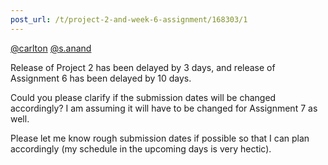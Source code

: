 ```yaml
---
post_url: /t/project-2-and-week-6-assignment/168303/1
---
```

[@carlton](/u/carlton) [@s.anand](/u/s.anand)

Release of Project 2 has been delayed by 3 days, and release of Assignment 6 has been delayed by 10 days.

Could you please clarify if the submission dates will be changed accordingly? I am assuming it will have to be changed for Assignment 7 as well.

Please let me know rough submission dates if possible so that I can plan accordingly (my schedule in the upcoming days is very hectic).